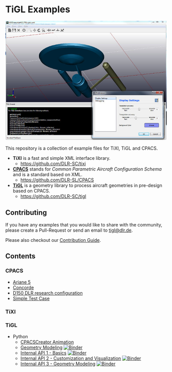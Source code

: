 # TiGL Examples

![](https://raw.githubusercontent.com/DLR-SC/tigl/master/doc/images/tiglviewer-web.jpg)

This repository is a collection of example files for TiXI, TiGL and CPACS.

 - **TiXI** is a fast and simple XML interface library.  
   - https://github.com/DLR-SC/tixi
 - [**CPACS**](http://www.cpacs.de/) stands for *Common Parametric Aircraft Configuration Schema* and is a standard based on XML.
   - https://github.com/DLR-SL/CPACS
 - [**TiGL**](https://dlr-sc.github.io/tigl/) is a geometry library to process aircraft geometries in pre-design based on CPACS. 
   - https://github.com/DLR-SC/tigl

## Contributing

If you have any examples that you would like to share with the community, please create a Pull-Request or send an email to tigl@dlr.de.

Please also checkout our [Contribution Guide](CONTRIBUTING.md).

## Contents

### CPACS

 - [Ariane 5](cpacs/README.md#ariane)
 - [Concorde](cpacs/README.md#concorde)
 - [D150 DLR research configuration](cpacs/README.md#d150)
 - [Simple Test Case](cpacs/README.md#simpletest)

### TiXI

### TiGL

  - Python
    - [CPACSCreator Animation](tigl/python/README.md#cpacscrator-animation)
    - [Geometry Modeling](tigl/python/README.md#geometry-modeling) [![Binder](https://mybinder.org/badge_logo.svg)](https://mybinder.org/v2/gh/DLR-SC/tigl-examples/master?filepath=tigl%2Fpython%2Fgeometry-modeling%2Fgeometry-modeling.ipynb)
    - [Internal API 1 - Basics](tigl/python/README.md#internal-api-1)  [![Binder](https://mybinder.org/badge_logo.svg)](https://mybinder.org/v2/gh/DLR-SC/tigl-examples/master?filepath=tigl%2Fpython%2Finternal-api-1-basics.ipynb)
    - [Internal API 2 - Customization and Visualization](tigl/python/README.md#internal-api-2) [![Binder](https://mybinder.org/badge_logo.svg)](https://mybinder.org/v2/gh/DLR-SC/tigl-examples/master?filepath=tigl%2Fpython%2Finternal-api-2-customization-visualization.ipynb)
    - [Internal API 3 - Geometry Modeling](tigl/python/README.md#internal-api-3) [![Binder](https://mybinder.org/badge_logo.svg)](https://mybinder.org/v2/gh/DLR-SC/tigl-examples/master?filepath=tigl%2Fpython%2Finternal-api-3-geometry-modeling.ipynb)


